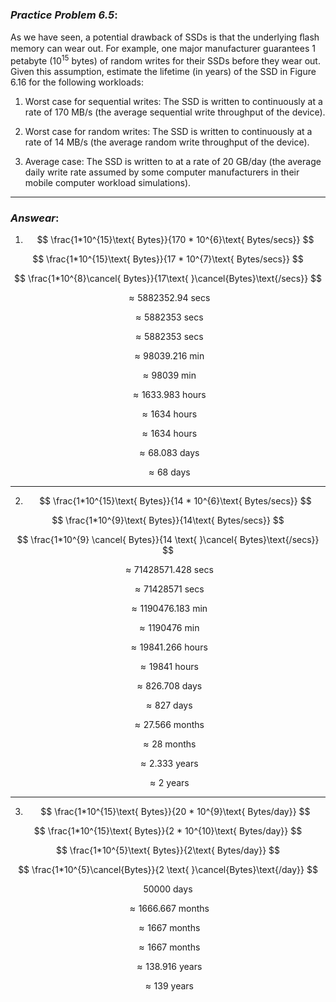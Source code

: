 ### ***Practice Problem 6.5***:  
As we have seen, a potential drawback of SSDs is that the underlying ﬂash memory can wear out. For example, one major manufacturer guarantees 1 petabyte (10<sup>15</sup> bytes) of random writes for their SSDs before they wear out. Given this assumption, estimate the lifetime (in years) of the SSD in Figure 6.16 for the following workloads:  

1. Worst case for sequential writes: The SSD is written to continuously at a rate of 170 MB/s (the average sequential write throughput of the device).  

2. Worst case for random writes: The SSD is written to continuously at a rate of 14 MB/s (the average random write throughput of the device).  

3. Average case: The SSD is written to at a rate of 20 GB/day (the average daily write rate assumed by some computer manufacturers in their mobile computer workload simulations).

---  

### ***Answear***:  

1. $$ \frac{1*10^{15}\text{ Bytes}}{170 * 10^{6}\text{ Bytes/secs}} $$  

$$ \frac{1*10^{15}\text{ Bytes}}{17 * 10^{7}\text{ Bytes/secs}} $$  

$$ \frac{1*10^{8}\cancel{ Bytes}}{17\text{ }\cancel{Bytes}\text{/secs}} $$  

$$ \approx 5882352.94\text{ secs} $$  

$$ \approx 5882353\text{ secs} $$  

$$ \approx 5882353\text{ secs} $$  

$$ \approx 98039.216\text{ min} $$  

$$ \approx 98039\text{ min} $$  

$$ \approx 1633.983\text{ hours} $$  

$$ \approx 1634\text{ hours} $$  

$$ \approx 1634\text{ hours} $$  

$$ \approx 68.083\text{ days} $$  

$$ \approx 68\text{ days} $$  

---  

2. $$ \frac{1*10^{15}\text{ Bytes}}{14 * 10^{6}\text{ Bytes/secs}} $$  

$$ \frac{1*10^{9}\text{ Bytes}}{14\text{ Bytes/secs}} $$  

$$ \frac{1*10^{9} \cancel{ Bytes}}{14 \text{ }\cancel{ Bytes}\text{/secs}} $$  

$$ \approx 71428571.428\text{ secs} $$  

$$ \approx 71428571\text{ secs} $$  

$$ \approx 1190476.183\text{ min} $$  

$$ \approx 1190476\text{ min} $$  

$$ \approx 19841.266\text{ hours} $$  

$$ \approx 19841\text{ hours} $$  

$$ \approx 826.708\text{ days} $$  

$$ \approx 827\text{ days} $$  

$$ \approx 27.566\text{ months} $$  

$$ \approx 28\text{ months} $$  

$$ \approx 2.333\text{ years} $$  

$$ \approx 2\text{ years} $$  

---  

3. $$ \frac{1*10^{15}\text{ Bytes}}{20 * 10^{9}\text{ Bytes/day}} $$  

$$ \frac{1*10^{15}\text{ Bytes}}{2 * 10^{10}\text{ Bytes/day}} $$  

$$ \frac{1*10^{5}\text{ Bytes}}{2\text{ Bytes/day}} $$  

$$ \frac{1*10^{5}\cancel{Bytes}}{2 \text{ }\cancel{Bytes}\text{/day}} $$  

$$ 50000\text{ days} $$  

$$ \approx 1666.667\text{ months} $$  

$$ \approx 1667\text{ months} $$  

$$ \approx 1667\text{ months} $$  

$$ \approx 138.916\text{ years} $$  

$$ \approx 139\text{ years} $$
